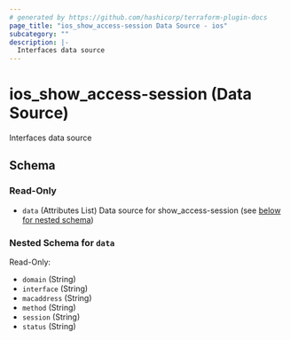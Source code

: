 ```yaml
---
# generated by https://github.com/hashicorp/terraform-plugin-docs
page_title: "ios_show_access-session Data Source - ios"
subcategory: ""
description: |-
  Interfaces data source
---
```


# ios_show_access-session (Data Source)

Interfaces data source



<!-- schema generated by tfplugindocs -->
## Schema

### Read-Only

- `data` (Attributes List) Data source for show_access-session (see [below for nested schema](#nestedatt--data))

<a id="nestedatt--data"></a>
### Nested Schema for `data`

Read-Only:

- `domain` (String)
- `interface` (String)
- `macaddress` (String)
- `method` (String)
- `session` (String)
- `status` (String)
